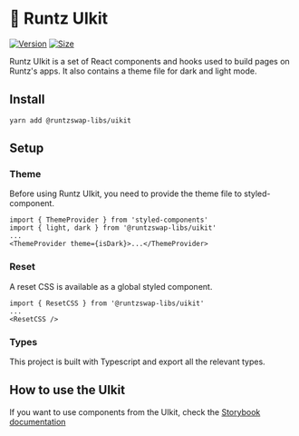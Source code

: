 # 🥞 Runtz UIkit

[![Version](https://img.shields.io/npm/v/@runtzswap-libs/uikit)](https://www.npmjs.com/package/@runtzswap-libs/uikit) [![Size](https://img.shields.io/bundlephobia/min/@runtzswap-libs/uikit)](https://www.npmjs.com/package/@runtzswap-libs/uikit)

Runtz UIkit is a set of React components and hooks used to build pages on Runtz's apps. It also contains a theme file for dark and light mode.

## Install

`yarn add @runtzswap-libs/uikit`

## Setup

### Theme

Before using Runtz UIkit, you need to provide the theme file to styled-component.

```
import { ThemeProvider } from 'styled-components'
import { light, dark } from '@runtzswap-libs/uikit'
...
<ThemeProvider theme={isDark}>...</ThemeProvider>
```

### Reset

A reset CSS is available as a global styled component.

```
import { ResetCSS } from '@runtzswap-libs/uikit'
...
<ResetCSS />
```

### Types

This project is built with Typescript and export all the relevant types.

## How to use the UIkit

If you want to use components from the UIkit, check the [Storybook documentation](https://runtzswap.github.io/runtz-uikit/)
